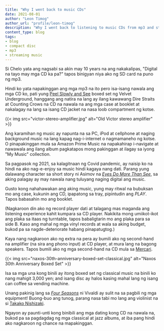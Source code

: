 ```yaml
---
title: "Why I went back to music CDs"
date: 2021-08-01
author: "Leon Timog"
author_url: "profile/leon-timog"
description: "Why I went back to listening to music CDs from mp3 and streaming"
content_type: blog
tags:
- blog
- compact disc
- mp3
- streaming music
---
```

Si Chelo yata ang nagsabi sa akin may 10 years na ang nakakalipas, "Digital na tayo may mga CD ka pa?" tapos binigyan niya ako ng SD card na puno ng mp3.

Hindi ko yata napakinggan ang mga mp3 na ito pero isa-isang nawala ang mga CD ko, pati yung [Peel Slowly and See](https://en.wikipedia.org/wiki/Peel_Slowly_and_See) boxed set ng Velvet Underground, hanggang ang natira na lang ay ilang kawawang Dire Straits at Counting Crows na CD na nawala na ang mga case at booklet at nakalagay na lang sa isang CD jacket na nasa loob compartment ng kotse.

{{< img src="victor-stereo-amplifier.jpg" alt="Old Victor stereo amplifier" >}}

Ang karamihan ng music ay napunta na sa PC, iPod at cellphone at naging background music na lang kapag nag-i-internet o nagmamaneho ng kotse. O pinapakinggan mula sa Amazon Prime Music na napakahirap i-navigate at nawawala ang ilang album pagkatapos mong pakinggan at ilagay sa iyong "My Music" collection.

Sa pagpasok ng 2021, sa kalagitnaan ng Covid pandemic, ay naisip ko na hindi na ako nag-e-enjoy sa music hindi kagaya nang dati. Parang yung dalawang character sa short story ni Asimov na *[Eyes Do More Than See](http://graphics.stanford.edu/~tolis/toli/other/eyes.html)*, sa aking palagay ay may nawala nang tuluyang naging digital ang music. 

Gusto kong nahahawakan ang aking music, yung may ritwal na bubuksan mo ang case, kukunin ang CD, ipapatong sa tray, pipintudin ang *PLAY*. Tapos babasahin mo ang booklet.

(Nagkaroon din ako ng record player dati at talagang mas maganda ang listening experience kahit kumpara sa CD player. Nakikita mong umiikot-ikot ang plaka sa itaas ng turntable, tapos babaligtarin mo ang plaka para sa side B. Kaso ang mahal ng mga vinyl records at wala sa aking budget, bukod pa sa nagde-deteriorate habang pinapatugtog.)

Kaya nang nagkaroon ako ng extra na pera ay bumili ako ng second-hand na amplifier (na sira ang phono input) at CD player, at mura lang na bagong speakers. Tapos bumili ako ng mga second-hand na CD mula sa [Mercari](https://www.mercari.com/jp/).

{{< img src="naxos-30th-anniversary-boxed-set-classical.jpg" alt="Naxos 30th Anniversary Boxed Set" >}}

Isa sa mga una kong binili ay itong boxed set ng classical music na binili ko nang mahigit 3,000 yen; and isang disc ay halos kasing mahal lang ng isang can coffee sa vending machine.

Unang pakinig lang sa *[Four Seasons](https://en.wikipedia.org/wiki/The_Four_Seasons_(Vivaldi))* ni Vivaldi ay sulit na sa pagbili ng mga equipment! Buong-buo ang tunog, parang nasa tabi mo lang ang violinist na si [Takako Nishizaki](https://en.wikipedia.org/wiki/Takako_Nishizaki).

Ngayon ay paunti-unti kong binibili ang mga dating kong CD na nawala na, bukod pa sa pagdagdag ng mga classical at jazz albums, at iba pang hindi ako nagkaroon ng chance na mapakinggan.